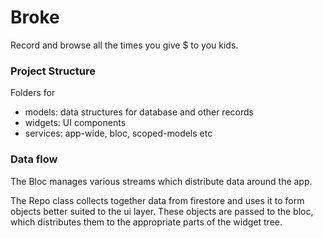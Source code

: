 # Broke

Record and browse all the times you give $ to you kids.

### Project Structure

Folders for 
- models: data structures for database and other records
- widgets: UI components
- services: app-wide, bloc, scoped-models etc

### Data flow
The Bloc manages various streams which distribute data around the
app.

The Repo class collects together data from firestore and uses it 
to form objects better suited to the ui layer.  These objects are
passed to the bloc, which distributes them to the
appropriate parts of the widget tree.





